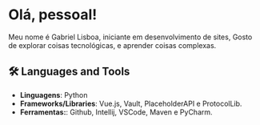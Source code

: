 # **Olá, pessoal!**  
Meu nome é Gabriel Lisboa, iniciante em desenvolvimento de sites, Gosto de explorar coisas tecnológicas, e aprender coisas complexas.


## 🛠️ Languages and Tools
- **Linguagens**: Python
- **Frameworks/Libraries**: Vue.js, Vault, PlaceholderAPI e ProtocolLib.
- **Ferramentas:**: Github, Intellij, VSCode, Maven e PyCharm.

    
